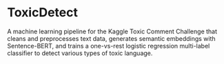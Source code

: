 # ToxicDetect
 A machine learning pipeline for the Kaggle Toxic Comment Challenge that cleans and preprocesses text data, generates semantic embeddings with Sentence-BERT, and trains a one-vs-rest logistic regression multi-label classifier to detect various types of toxic language.

